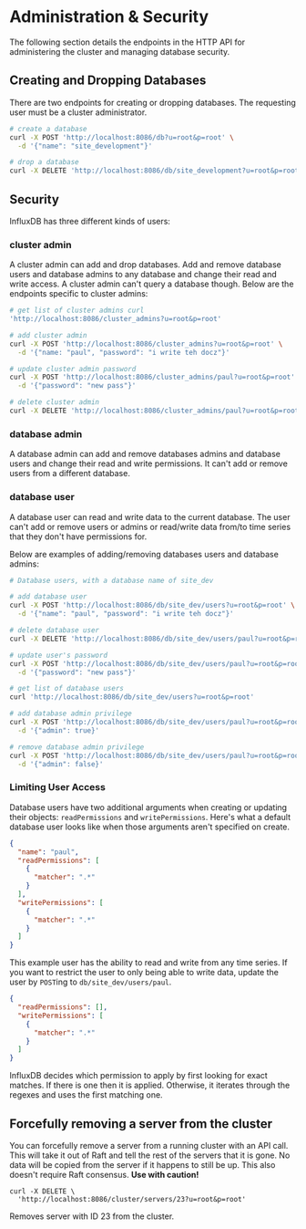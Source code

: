# Administration & Security

The following section details the endpoints in the HTTP API for administering the cluster and managing database security.

## Creating and Dropping Databases

There are two endpoints for creating or dropping databases. The requesting user must be a cluster administrator.

```bash
# create a database
curl -X POST 'http://localhost:8086/db?u=root&p=root' \
  -d '{"name": "site_development"}'

# drop a database
curl -X DELETE 'http://localhost:8086/db/site_development?u=root&p=root'
```

## Security

InfluxDB has three different kinds of users:

### cluster admin

A cluster admin can add and drop databases. Add and remove database
users and database admins to any database and change their read and
write access. A cluster admin can't query a database though. Below are
the endpoints specific to cluster admins:

```bash
# get list of cluster admins curl
'http://localhost:8086/cluster_admins?u=root&p=root'

# add cluster admin
curl -X POST 'http://localhost:8086/cluster_admins?u=root&p=root' \
  -d '{"name: "paul", "password": "i write teh docz"}'

# update cluster admin password
curl -X POST 'http://localhost:8086/cluster_admins/paul?u=root&p=root' \
  -d '{"password": "new pass"}'

# delete cluster admin
curl -X DELETE 'http://localhost:8086/cluster_admins/paul?u=root&p=root'
```

### database admin

A database admin can add and remove databases admins and database
users and change their read and write permissions. It can't add
or remove users from a different database.

### database user

A database user can read and write data to the current database.
The user can't add or remove users or admins or read/write data
from/to time series that they don't have permissions for.

Below are examples of adding/removing databases users and database
admins:

```bash
# Database users, with a database name of site_dev

# add database user
curl -X POST 'http://localhost:8086/db/site_dev/users?u=root&p=root' \
  -d '{"name": "paul", "password": "i write teh docz"}'

# delete database user
curl -X DELETE 'http://localhost:8086/db/site_dev/users/paul?u=root&p=root'

# update user's password
curl -X POST 'http://localhost:8086/db/site_dev/users/paul?u=root&p=root' \
  -d '{"password": "new pass"}'

# get list of database users
curl 'http://localhost:8086/db/site_dev/users?u=root&p=root'

# add database admin privilege
curl -X POST 'http://localhost:8086/db/site_dev/users/paul?u=root&p=root' \
  -d '{"admin": true}'

# remove database admin privilege
curl -X POST 'http://localhost:8086/db/site_dev/users/paul?u=root&p=root' \
  -d '{"admin": false}'

```

### Limiting User Access

Database users have two additional arguments when creating or updating
their objects: `readPermissions` and `writePermissions`. Here's what a
default database user looks like when those arguments aren't specified
on create.

```json
{
  "name": "paul",
  "readPermissions": [
    {
      "matcher": ".*"
    }
  ],
  "writePermissions": [
    {
      "matcher": ".*"
    }
  ]
}
```

This example user has the ability to read and write from any time
series. If you want to restrict the user to only being able to write
data, update the user by `POST`ing to `db/site_dev/users/paul`.

```json
{
  "readPermissions": [],
  "writePermissions": [
    {
      "matcher": ".*"
    }
  ]
}
```

InfluxDB decides which permission to apply by first looking for exact
matches. If there is one then it is applied. Otherwise, it iterates
through the regexes and uses the first matching one.

## Forcefully removing a server from the cluster

You can forcefully remove a server from a running cluster with an API call. This will take it out of Raft and tell the rest of the servers that it is gone. No data will be copied from the server if it happens to still be up. This also doesn't require Raft consensus. **Use with caution!**

```
curl -X DELETE \
  'http://localhost:8086/cluster/servers/23?u=root&p=root'
```

Removes server with ID 23 from the cluster.